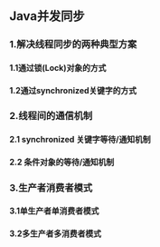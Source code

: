 ## Java并发同步
### 1.解决线程同步的两种典型方案
#### 1.1通过锁(Lock)对象的方式





#### 1.2通过synchronized关键字的方式




### 2.线程间的通信机制
#### 2.1 synchronized 关键字等待/通知机制







#### 2.2 条件对象的等待/通知机制









### 3.生产者消费者模式
#### 3.1单生产者单消费者模式






#### 3.2多生产者多消费者模式

